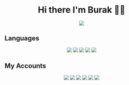 <h1 align="center"> Hi there I'm Burak 👋✨</h1>

<div align="center">
<a href="https://discord.com/users/355290531104030721" title="Discord Account"><img src="https://lanyard-profile-readme.vercel.app/api/355290531104030721"></a>
</div>

## Languages
<div align="center">
<img src="https://img.shields.io/badge/Java%20-ff0000.svg?&style=for-the-badge&logo=java&logoColor=black"/> 
<img src="https://img.shields.io/badge/Python%20-ff0000.svg?&style=for-the-badge&logo=python&logoColor=black"/>  
<img src="https://img.shields.io/badge/C++%20-ff0000.svg?&style=for-the-badge&logo=cplusplus&logoColor=black"/> 
<img src="https://img.shields.io/badge/HTML5%20-ff0000.svg?&style=for-the-badge&logo=html5&logoColor=black"/>
<img src="https://img.shields.io/badge/Minecraft%20Fabric%20Developer%20-ff0000.svg?&style=for-the-badge&logo=Minecraft&logoColor=black"/>  
</div>

## My Accounts
<p align="center">
<a href= "https://discord.com/users/382612768924368906" target="_blank">
<img src="https://img.shields.io/badge/discord%20-FF7F00.svg?&style=for-the-badge&logo=discord&logoColor=black"></a>
<a href= "https://www.instagram.com/burakuslendera/" target="_blank">
<img src="https://img.shields.io/badge/instagram%20-FF7F00.svg?&style=for-the-badge&logo=instagram&logoColor=black"></a>
<a href= "https://www.linkedin.com/in/burak-bak%C4%B1r-028248200/" target="_blank">
<img src="https://img.shields.io/badge/linkedin%20-FF7F00.svg?&style=for-the-badge&logo=linkedin&logoColor=black"></a>
<a href= "https://twitter.com/Burakuslendera" target="_blank">
<img src="https://img.shields.io/badge/twitter%20-FF7F00.svg?&style=for-the-badge&logo=twitter&logoColor=black"></a>
<a href= "https://open.spotify.com/user/21z5asbnio3i4fn7ophxfahcy?si=1f93770571a046f5" target="_blank">
<img src="https://img.shields.io/badge/spotify%20-FF7F00.svg?&style=for-the-badge&logo=spotify&logoColor=black"></a>
<a href= "https://myanimelist.net/profile/Burakuslendera" target="_blank">  
<img src="https://img.shields.io/badge/myanimelist%20-FF7F00.svg?&style=for-the-badge&logo=myanimelist&logoColor=black"></a>
</p>  

